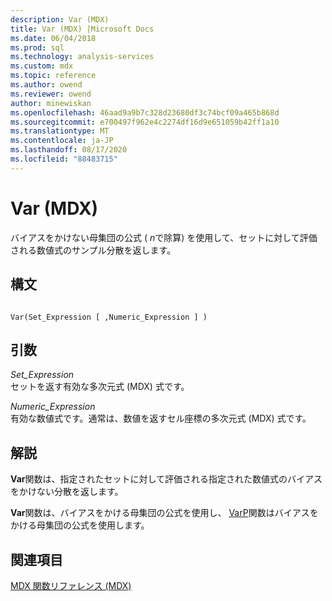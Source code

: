 ```yaml
---
description: Var (MDX)
title: Var (MDX) |Microsoft Docs
ms.date: 06/04/2018
ms.prod: sql
ms.technology: analysis-services
ms.custom: mdx
ms.topic: reference
ms.author: owend
ms.reviewer: owend
author: minewiskan
ms.openlocfilehash: 46aad9a9b7c328d23680df3c74bcf09a465b868d
ms.sourcegitcommit: e700497f962e4c2274df16d9e651059b42ff1a10
ms.translationtype: MT
ms.contentlocale: ja-JP
ms.lasthandoff: 08/17/2020
ms.locfileid: "88483715"
---
```

# <a name="var-mdx"></a>Var (MDX)


  バイアスをかけない母集団の公式 ( *n*で除算) を使用して、セットに対して評価される数値式のサンプル分散を返します。  
  
## <a name="syntax"></a>構文  
  
```  
  
Var(Set_Expression [ ,Numeric_Expression ] )  
```  
  
## <a name="arguments"></a>引数  
 *Set_Expression*  
 セットを返す有効な多次元式 (MDX) 式です。  
  
 *Numeric_Expression*  
 有効な数値式です。通常は、数値を返すセル座標の多次元式 (MDX) 式です。  
  
## <a name="remarks"></a>解説  
 **Var**関数は、指定されたセットに対して評価される指定された数値式のバイアスをかけない分散を返します。  
  
 **Var**関数は、バイアスをかける母集団の公式を使用し、 [VarP](../mdx/varp-mdx.md)関数はバイアスをかける母集団の公式を使用します。  
  
## <a name="see-also"></a>関連項目  
 [MDX 関数リファレンス &#40;MDX&#41;](../mdx/mdx-function-reference-mdx.md)  
  
  
